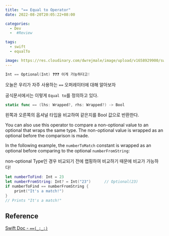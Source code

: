 ```yaml
---
title: "== Equal to Operator"
date: 2022-08-20T20:05:22+08:00

categories:
  - Dev
  -  #Review

tags:
  - swift
  - equalTo

image: https://res.cloudinary.com/dwrejmale/image/upload/v1658929900/swift_dpaoqx.png #the-creative-exchange-d2zvqp3fpro-unsplash.jpg
---
```


```swift
Int == Optional(Int) ❓❓❓ 이게 가능하다고!
```

오늘은 우리가 자주 사용하는 `==` 오퍼레이터에 대해 알아보자

공식문서에서는 이렇게 `Equal to`를 정의하고 있다.

```swift
static func == (lhs: Wrapped?, rhs: Wrapped?) -> Bool
```

왼쪽과 오른쪽의 옵셔널 타입을 비교하여 같은지를 Bool 값으로 반환한다.

You can also use this operator to compare a non-optional value to an optional that wraps the same type. The non-optional value is wrapped as an optional before the comparison is made.

In the following example, the `numberToMatch` constant is wrapped as an optional before comparing to the optional `numberFromString`:

non-optional Type인 경우 비교되기 전에 랩핑하여 비교하기 때문에 비교가 가능하다!

```swift
let numberToFind: Int = 23
let numberFromString: Int? = Int("23")      // Optional(23)
if numberToFind == numberFromString {
    print("It's a match!")
}
// Prints "It's a match!"
```

## Reference

[Swift Doc - `==(_:_:)`](<https://developer.apple.com/documentation/swift/optional/==(_:_:)-m6x>)
